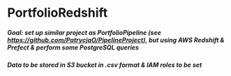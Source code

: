 # PortfolioRedshift
##### Goal: set up similar project as PortfolioPipeline (see https://github.com/PatrycjaO/PipelineProject), but using AWS Redshift & Prefect & perform some PostgreSQL queries
##### Data to be stored in S3 bucket in .csv format & IAM roles to be set
